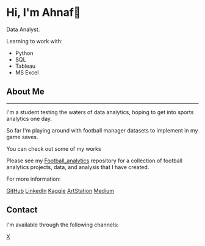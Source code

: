 # Hi, I'm Ahnaf👋

Data Analyst.

Learning to work with:

* Python
* SQL
* Tableau
* MS Excel

## About Me

---
I'm a student testing the waters of data analytics, hoping to get into sports analytics one day. 

So far I'm playing around with football manager datasets to implement in my game saves.

You can check out some of my works 

Please see my [Football_analytics](https://github.com/ahnaf105091/Football-analytics) repository for a collection of football analytics projects, data, and analysis that I have created.

For more information:

[GitHub](https://github.com/ahnaf105091)
[LinkedIn](https://www.linkedin.com/in/ahnaf-chowdhury-4aaa93153/)
[Kaggle](https://www.kaggle.com/ahnaf105091)
[ArtStation](https://www.artstation.com/ahnafchowdhury/followers)
[Medium](https://medium.com/@ahnaf105091)

Contact
---

I'm available through the following channels:

[X](https://x.com/ahnaf105091)




<!--
**ahnaf105091/ahnaf105091** is a ✨ _special_ ✨ repository because its `README.md` (this file) appears on your GitHub profile.

Here are some ideas to get you started:

- 🔭 I’m currently working on ...
- 🌱 I’m currently learning ...
- 👯 I’m looking to collaborate on ...
- 🤔 I’m looking for help with ...
- 💬 Ask me about ...
- 📫 How to reach me: ...
- 😄 Pronouns: ...
- ⚡ Fun fact: ...
-->
